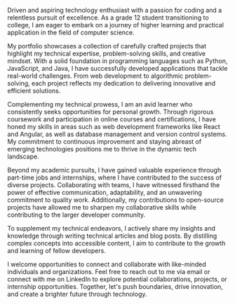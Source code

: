 Driven and aspiring technology enthusiast with a passion for coding and a relentless pursuit of excellence. As a grade 12 student transitioning to college, I am eager to embark on a journey of higher learning and practical application in the field of computer science.

My portfolio showcases a collection of carefully crafted projects that highlight my technical expertise, problem-solving skills, and creative mindset. With a solid foundation in programming languages such as Python, JavaScript, and Java, I have successfully developed applications that tackle real-world challenges. From web development to algorithmic problem-solving, each project reflects my dedication to delivering innovative and efficient solutions.

Complementing my technical prowess, I am an avid learner who consistently seeks opportunities for personal growth. Through rigorous coursework and participation in online courses and certifications, I have honed my skills in areas such as web development frameworks like React and Angular, as well as database management and version control systems. My commitment to continuous improvement and staying abreast of emerging technologies positions me to thrive in the dynamic tech landscape.

Beyond my academic pursuits, I have gained valuable experience through part-time jobs and internships, where I have contributed to the success of diverse projects. Collaborating with teams, I have witnessed firsthand the power of effective communication, adaptability, and an unwavering commitment to quality work. Additionally, my contributions to open-source projects have allowed me to sharpen my collaborative skills while contributing to the larger developer community.

To supplement my technical endeavors, I actively share my insights and knowledge through writing technical articles and blog posts. By distilling complex concepts into accessible content, I aim to contribute to the growth and learning of fellow developers.

I welcome opportunities to connect and collaborate with like-minded individuals and organizations. Feel free to reach out to me via email or connect with me on LinkedIn to explore potential collaborations, projects, or internship opportunities. Together, let's push boundaries, drive innovation, and create a brighter future through technology.

